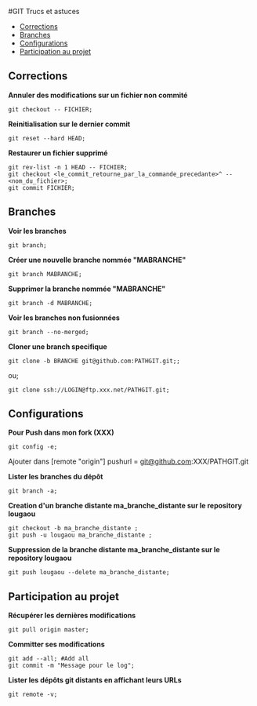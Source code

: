#GIT Trucs et astuces
 - [Corrections](#corrections)
 - [Branches](#branches)
 - [Configurations](#configurations)
 - [Participation au projet](#participation)
 
## <a name="corrections"></a> Corrections
**Annuler des modifications sur un fichier non commité**
```shell
git checkout -- FICHIER;
```
**Reinitialisation sur le dernier commit**
```shell
git reset --hard HEAD;
```
**Restaurer un fichier supprimé**
```shell
git rev-list -n 1 HEAD -- FICHIER;
git checkout <le_commit_retourne_par_la_commande_precedante>^ -- <nom_du_fichier>;
git commit FICHIER;
```

## <a name="branches"></a> Branches
**Voir les branches**
```shell
git branch;
```
**Créer une nouvelle branche nommée "MABRANCHE"**
```shell
git branch MABRANCHE;
```
**Supprimer la branche nommée "MABRANCHE"**
```shell
git branch -d MABRANCHE;
```
**Voir les branches non fusionnées**
```shell
git branch --no-merged;
```
**Cloner une branch specifique**
```shell
git clone -b BRANCHE git@github.com:PATHGIT.git;;
```
ou;
```shell
git clone ssh://LOGIN@ftp.xxx.net/PATHGIT.git;
```

## <a name="configurations"></a> Configurations
**Pour Push dans mon fork (XXX)**
```shell
git config -e;
```
Ajouter dans [remote "origin"]
pushurl = git@github.com:XXX/PATHGIT.git

**Lister les branches du dépôt**
```shell
git branch -a;
```
**Creation d'un branche distante ma_branche_distante sur le repository lougaou**
```shell
git checkout -b ma_branche_distante ;
git push -u lougaou ma_branche_distante ;
```
**Suppression de la branche distante ma_branche_distante sur le repository lougaou**
```shell
git push lougaou --delete ma_branche_distante;
```

## <a name="participation"></a> Participation au projet
**Récupérer les dernières modifications**
```shell
git pull origin master;
```
**Committer ses modifications**
```shell
git add --all; #Add all
git commit -m "Message pour le log";
```
**Lister les dépôts git distants en affichant leurs URLs**
```shell
git remote -v;
```
